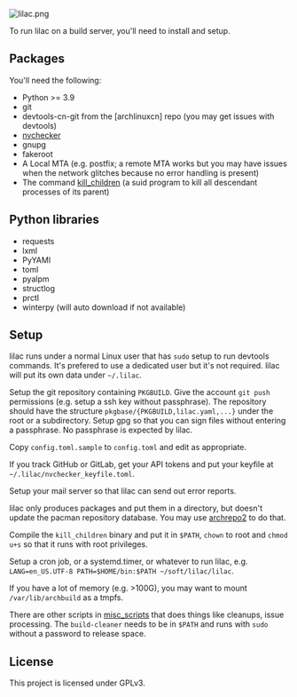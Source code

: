 ![lilac.png](https://github.com/archlinuxcn/artworks/raw/master/lilac-logo/example%20banners/banner-small.png)

To run lilac on a build server, you'll need to install and setup.

Packages
----

You'll need the following:

* Python >= 3.9
* git
* devtools-cn-git from the [archlinuxcn] repo (you may get issues with devtools)
* [nvchecker](https://github.com/lilydjwg/nvchecker)
* gnupg
* fakeroot
* A Local MTA (e.g. postfix; a remote MTA works but you may have issues when the network glitches because no error handling is present)
* The command [kill_children](https://github.com/lilydjwg/pid_children) (a suid program to kill all descendant processes of its parent)

Python libraries
----

* requests
* lxml
* PyYAMl
* toml
* pyalpm
* structlog
* prctl
* winterpy (will auto download if not available)

Setup
----

lilac runs under a normal Linux user that has `sudo` setup to run devtools commands. It's prefered to use a dedicated user but it's not required. lilac will put its own data under `~/.lilac`.

Setup the git repository containing `PKGBUILD`. Give the account `git push` permissions (e.g. setup a ssh key without passphrase). The repository should have the structure `pkgbase/{PKGBUILD,lilac.yaml,...}` under the root or a subdirectory. Setup gpg so that you can sign files without entering a passphrase. No passphrase is expected by lilac.

Copy `config.toml.sample` to `config.toml` and edit as appropriate.

If you track GitHub or GitLab, get your API tokens and put your keyfile at `~/.lilac/nvchecker_keyfile.toml`.

Setup your mail server so that lilac can send out error reports.

lilac only produces packages and put them in a directory, but doesn't update the pacman repository database. You may use [archrepo2](https://github.com/lilydjwg/archrepo2) to do that.

Compile the `kill_children` binary and put it in `$PATH`, `chown` to root and `chmod u+s` so that it runs with root privileges.

Setup a cron job, or a systemd.timer, or whatever to run lilac, e.g. `LANG=en_US.UTF-8 PATH=$HOME/bin:$PATH ~/soft/lilac/lilac`.

If you have a lot of memory (e.g. >100G), you may want to mount `/var/lib/archbuild` as a tmpfs.

There are other scripts in [misc_scripts](https://github.com/archlinuxcn/misc_scripts) that does things like cleanups, issue processing. The `build-cleaner` needs to be in `$PATH` and runs with `sudo` without a password to release space.

License
-------

This project is licensed under GPLv3.
